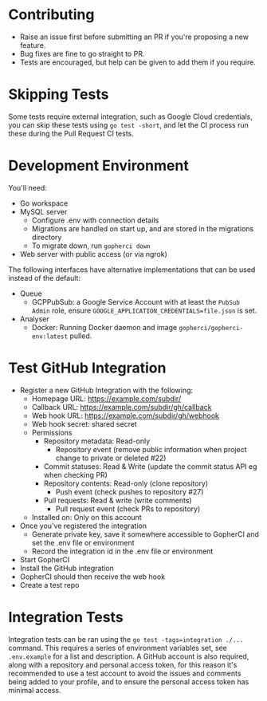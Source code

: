 # Contributing

- Raise an issue first before submitting an PR if you're proposing a new feature.
- Bug fixes are fine to go straight to PR.
- Tests are encouraged, but help can be given to add them if you require.

# Skipping Tests

Some tests require external integration, such as Google Cloud credentials, you
can skip these tests using `go test -short`, and let the CI process run these
during the Pull Request CI tests.

# Development Environment

You'll need:

- Go workspace
- MySQL server
    - Configure .env with connection details
    - Migrations are handled on start up, and are stored in the migrations directory
    - To migrate down, run `gopherci down`
- Web server with public access (or via ngrok)

The following interfaces have alternative implementations that can be used
instead of the default:

- Queue
    - GCPPubSub: a Google Service Account with at least the `PubSub Admin` role, ensure
        `GOOGLE_APPLICATION_CREDENTIALS=file.json` is set.
- Analyser
    - Docker: Running Docker daemon and image `gopherci/gopherci-env:latest` pulled.

# Test GitHub Integration

- Register a new GitHub Integration with the following:
    - Homepage URL: https://example.com/subdir/
    - Callback URL: https://example.com/subdir/gh/callback
    - Web hook URL: https://example.com/subdir/gh/webhook
    - Web hook secret: shared secret
    - Permissions
        - Repository metadata: Read-only
            - Repository event (remove public information when project change to private or deleted #22)
        - Commit statuses: Read & Write (update the commit status API eg when checking PR)
        - Repository contents: Read-only (clone repository)
            - Push event (check pushes to repository #27)
        - Pull requests: Read & write (write comments)
            - Pull request event (check PRs to repository)
    - Installed on: Only on this account
- Once you've registered the integration
    - Generate private key, save it somewhere accessible to GopherCI and set the .env file or environment
    - Record the integration id in the .env file or environment
- Start GopherCI
- Install the GitHub integration
- GopherCI should then receive the web hook
- Create a test repo

# Integration Tests

Integration tests can be ran using the `go test -tags=integration ./...` command. This requires a series of environment
variables set, see `.env.example` for a list and description. A GitHub account is also required, along with a repository
and personal access token, for this reason it's recommended to use a test account to avoid the issues and comments being
added to your profile, and to ensure the personal access token has minimal access.
